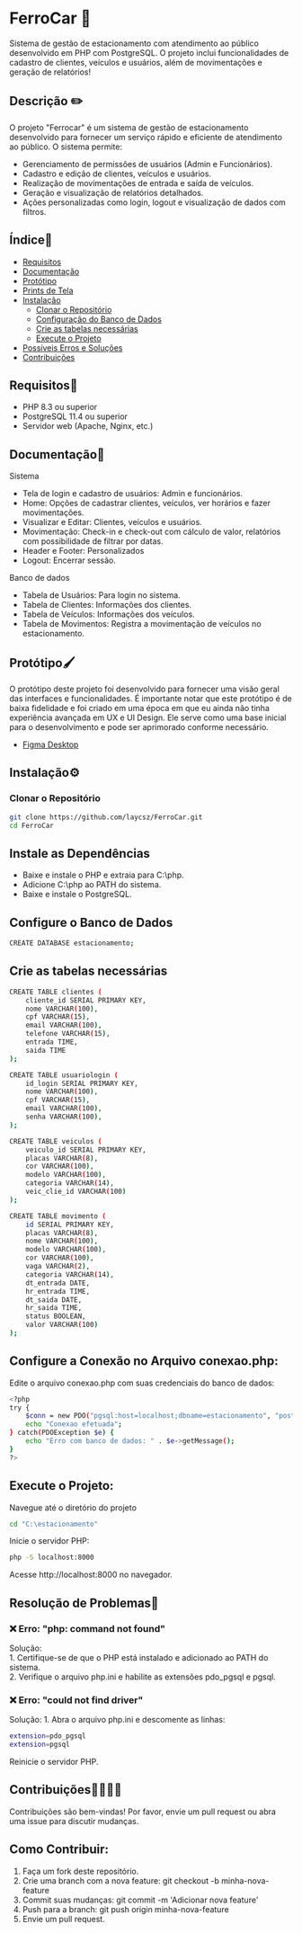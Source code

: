 # FerroCar 🚗

 Sistema de gestão de estacionamento com atendimento ao público desenvolvido em PHP com PostgreSQL. O projeto inclui funcionalidades de cadastro de clientes, veículos e usuários, além de movimentações e geração de relatórios!

## Descrição ✏️

O projeto "Ferrocar" é um sistema de gestão de estacionamento desenvolvido para fornecer um serviço rápido e eficiente de atendimento ao público. O sistema permite:

- Gerenciamento de permissões de usuários (Admin e Funcionários).
- Cadastro e edição de clientes, veículos e usuários.
- Realização de movimentações de entrada e saída de veículos.
- Geração e visualização de relatórios detalhados.
- Ações personalizadas como login, logout e visualização de dados com filtros.

## Índice📍

- [Requisitos](#requisitos)
- [Documentação](#documentação)
- [Protótipo](#protótipo)
- [Prints de Tela](#prints-de-tela)
- [Instalação](#instalação)
  - [Clonar o Repositório](#clonar-o-repositório)
  - [Configuração do Banco de Dados](#configure-o-banco-de-dados)
  - [Crie as tabelas necessárias](#crie-as-tabelas-necessárias)
  - [Execute o Projeto](#execute-o-projeto)
- [Possíveis Erros e Soluções](#resolução-de-problemas)
- [Contribuições](#contribuições)

## Requisitos📖

- PHP 8.3 ou superior
- PostgreSQL 11.4 ou superior
- Servidor web (Apache, Nginx, etc.)


## Documentação📄
Sistema
- Tela de login e cadastro de usuários: Admin e funcionários.
- Home: Opções de cadastrar clientes, veículos, ver horários e fazer movimentações.
- Visualizar e Editar: Clientes, veículos e usuários.
- Movimentação: Check-in e check-out com cálculo de valor, relatórios com possibilidade de filtrar por datas.
- Header e Footer: Personalizados
- Logout: Encerrar sessão.

Banco de dados
- Tabela de Usuários: Para login no sistema.
- Tabela de Clientes: Informações dos clientes.
- Tabela de Veículos: Informações dos veículos.
- Tabela de Movimentos: Registra a movimentação de veículos no estacionamento.

## Protótipo🖌️
O protótipo deste projeto foi desenvolvido para fornecer uma visão geral das interfaces e funcionalidades. É importante notar que este protótipo é de baixa fidelidade e foi criado em uma época em que eu ainda não tinha experiência avançada em UX e UI Design. Ele serve como uma base inicial para o desenvolvimento e pode ser aprimorado conforme necessário.
- <a href="https://www.figma.com/design/2RwIQ9HEOq5DZfwUQXwz4Q/Untitled?node-id=211-2">Figma Desktop</a> 
## Instalação⚙️

### Clonar o Repositório

```bash
git clone https://github.com/laycsz/FerroCar.git
cd FerroCar
```
## Instale as Dependências

- Baixe e instale o PHP e extraia para C:\php.
- Adicione C:\php ao PATH do sistema.
- Baixe e instale o PostgreSQL.

## Configure o Banco de Dados

```bash
CREATE DATABASE estacionamento;
```
## Crie as tabelas necessárias

```bash
CREATE TABLE clientes (
    cliente_id SERIAL PRIMARY KEY,
    nome VARCHAR(100),
    cpf VARCHAR(15),
    email VARCHAR(100),
    telefone VARCHAR(15),
    entrada TIME,
    saida TIME
);

CREATE TABLE usuariologin (
    id_login SERIAL PRIMARY KEY,
    nome VARCHAR(100),
    cpf VARCHAR(15),
    email VARCHAR(100),
    senha VARCHAR(100),
);

CREATE TABLE veiculos (
    veiculo_id SERIAL PRIMARY KEY,
    placas VARCHAR(8),
    cor VARCHAR(100),
    modelo VARCHAR(100),
    categoria VARCHAR(14),
    veic_clie_id VARCHAR(100)
);

CREATE TABLE movimento (
    id SERIAL PRIMARY KEY,
    placas VARCHAR(8),
    nome VARCHAR(100),
    modelo VARCHAR(100),
    cor VARCHAR(100),
    vaga VARCHAR(2),
    categoria VARCHAR(14),
    dt_entrada DATE,
    hr_entrada TIME,
    dt_saida DATE,
    hr_saida TIME,
    status BOOLEAN,
    valor VARCHAR(100)
);

```

## Configure a Conexão no Arquivo conexao.php:
Edite o arquivo conexao.php com suas credenciais do banco de dados:

```bash
<?php
try {
    $conn = new PDO("pgsql:host=localhost;dbname=estacionamento", "postgres", "sua_senha");
    echo "Conexao efetuada";
} catch(PDOException $e) {
    echo "Erro com banco de dados: " . $e->getMessage();
}
?>
```
## Execute o Projeto:
Navegue até o diretório do projeto
```bash
cd "C:\estacionamento"
```
Inicie o servidor PHP:
```bash
php -S localhost:8000
```
Acesse http://localhost:8000 no navegador.

## Resolução de Problemas🔨
<h3>❌ Erro: "php: command not found"</h3>
Solução:
<br>
1. Certifique-se de que o PHP está instalado e adicionado ao PATH do sistema.
<br>
2. Verifique o arquivo php.ini e habilite as extensões pdo_pgsql e pgsql.

<h3>❌ Erro: "could not find driver"</h3>
Solução: 
1. Abra o arquivo php.ini e descomente as linhas:
<br>

```bash
extension=pdo_pgsql
extension=pgsql
```
Reinicie o servidor PHP.

## Contribuições🫱🏼‍🫲🏼
Contribuições são bem-vindas! Por favor, envie um pull request ou abra uma issue para discutir mudanças.

## Como Contribuir:
1. Faça um fork deste repositório.
2. Crie uma branch com a nova feature: git checkout -b minha-nova-feature
3. Commit suas mudanças: git commit -m 'Adicionar nova feature'
4. Push para a branch: git push origin minha-nova-feature
5. Envie um pull request.




